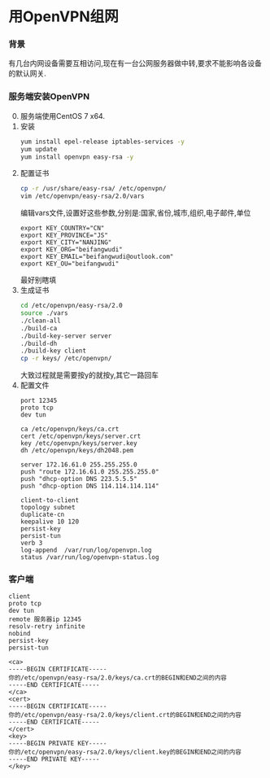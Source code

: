 # 用OpenVPN组网
### 背景
有几台内网设备需要互相访问,现在有一台公网服务器做中转,要求不能影响各设备的默认网关.
### 服务端安装OpenVPN
0. 服务端使用CentOS 7 x64.
1. 安装
    ```bash
    yum install epel-release iptables-services -y
    yum update
    yum install openvpn easy-rsa -y
    ```
2. 配置证书
    ```bash
    cp -r /usr/share/easy-rsa/ /etc/openvpn/
    vim /etc/openvpn/easy-rsa/2.0/vars
    ```
    编辑vars文件,设置好这些参数,分别是:国家,省份,城市,组织,电子邮件,单位
    ```
    export KEY_COUNTRY="CN"
    export KEY_PROVINCE="JS"
    export KEY_CITY="NANJING"
    export KEY_ORG="beifangwudi"
    export KEY_EMAIL="beifangwudi@outlook.com"
    export KEY_OU="beifangwudi"
    ```
    最好别瞎填
3. 生成证书
    ```bash
    cd /etc/openvpn/easy-rsa/2.0
    source ./vars
    ./clean-all
    ./build-ca
    ./build-key-server server
    ./build-dh
    ./build-key client
    cp -r keys/ /etc/openvpn/
    ```
    大致过程就是需要按y的就按y,其它一路回车
4. 配置文件
    ```
    port 12345
    proto tcp
    dev tun

    ca /etc/openvpn/keys/ca.crt
    cert /etc/openvpn/keys/server.crt
    key /etc/openvpn/keys/server.key
    dh /etc/openvpn/keys/dh2048.pem

    server 172.16.61.0 255.255.255.0
    push "route 172.16.61.0 255.255.255.0"
    push "dhcp-option DNS 223.5.5.5"
    push "dhcp-option DNS 114.114.114.114"

    client-to-client
    topology subnet
    duplicate-cn
    keepalive 10 120
    persist-key
    persist-tun
    verb 3
    log-append  /var/run/log/openvpn.log
    status /var/run/log/openvpn-status.log
    ```
### 客户端
```
client
proto tcp
dev tun
remote 服务器ip 12345
resolv-retry infinite
nobind
persist-key
persist-tun

<ca>
-----BEGIN CERTIFICATE-----
你的/etc/openvpn/easy-rsa/2.0/keys/ca.crt的BEGIN和END之间的内容
-----END CERTIFICATE-----
</ca>
<cert>
-----BEGIN CERTIFICATE-----
你的/etc/openvpn/easy-rsa/2.0/keys/client.crt的BEGIN和END之间的内容
-----END CERTIFICATE-----
</cert>
<key>
-----BEGIN PRIVATE KEY-----
你的/etc/openvpn/easy-rsa/2.0/keys/client.key的BEGIN和END之间的内容
-----END PRIVATE KEY-----
</key>
```